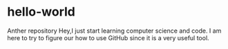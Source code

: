 # hello-world
Anther repository 
Hey,I just start learning computer science and code.
I am here to try to figure our how to use GitHub since it is a very useful tool.
